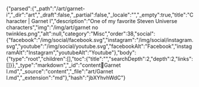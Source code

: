 {"parsed":{"_path":"/art/garnet-i","_dir":"art","_draft":false,"_partial":false,"_locale":"","_empty":true,"title":"Character | Garnet I","description":"One of my favorite Steven Universe characters","img":"/img/art/garnet no twinkles.png","alt":null,"category":"Misc","order":38,"social":{"facebook":"/img/social/facebook.svg","instagram":"/img/social/instagram.svg","youtube":"/img/social/youtube.svg","facebookAlt":"Facebook","instagramAlt":"Instagram","youtubeAlt":"Youtube"},"body":{"type":"root","children":[],"toc":{"title":"","searchDepth":2,"depth":2,"links":[]}},"_type":"markdown","_id":"content:art:Garnet I.md","_source":"content","_file":"art/Garnet I.md","_extension":"md"},"hash":"jbXYhvhWdC"}